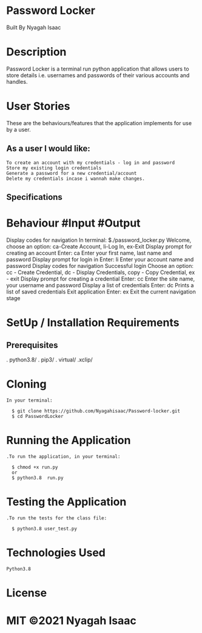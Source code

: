 # Password Locker
Built By Nyagah Isaac

# Description

Password Locker is a terminal run python application that allows users to store details i.e. usernames and passwords of their various accounts and handles.

# User Stories

These are the behaviours/features that the application implements for use by a user.

## As a user I would like:

    To create an account with my credentials - log in and password
    Store my existing login credentials
    Generate a password for a new credential/account
    Delete my credentials incase i wannah make changes.

## Specifications

# Behaviour 	#Input 	#Output
Display codes for navigation 	In terminal: $./password_locker.py 	Welcome, choose an option: ca-Create Account, li-Log In, ex-Exit
Display prompt for creating an account 	Enter: ca 	Enter your first name, last name and password
Display prompt for login in 	Enter: li 	Enter your account name and password
Display codes for navigation 	Successful login 	Choose an option: cc - Create Credential, dc - Display Credentials, copy - Copy Credential, ex - exit
Display prompt for creating a credential 	Enter: cc 	Enter the site name, your username and password
Display a list of credentials 	Enter: dc 	Prints a list of saved credentials
Exit application 	Enter: ex 	Exit the current navigation stage
# SetUp / Installation Requirements

## Prerequisites

   . python3.8/
   . pip3/
   . virtual/
    .xclip/

# Cloning

    In your terminal:

      $ git clone https://github.com/Nyagahisaac/Password-locker.git
      $ cd PasswordLocker

# Running the Application

    .To run the application, in your terminal:

      $ chmod +x run.py
      or
      $ python3.8  run.py

# Testing the Application

    .To run the tests for the class file:

      $ python3.8 user_test.py

# Technologies Used

    Python3.8

# License

# MIT ©2021 Nyagah Isaac